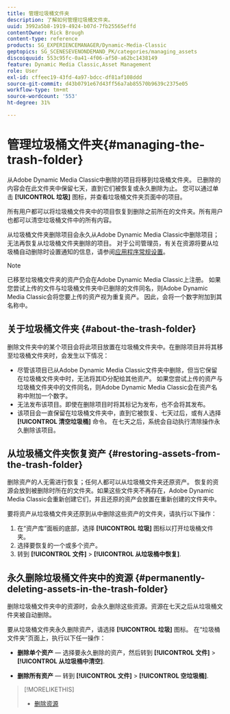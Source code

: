 ```yaml
---
title: 管理垃圾桶文件夹
description: 了解如何管理垃圾桶文件夹。
uuid: 3992a5b8-1919-4924-b07d-7fb25565effd
contentOwner: Rick Brough
content-type: reference
products: SG_EXPERIENCEMANAGER/Dynamic-Media-Classic
geptopics: SG_SCENESEVENONDEMAND_PK/categories/managing_assets
discoiquuid: 553c95fc-0a41-4f06-af50-a62bc1438149
feature: Dynamic Media Classic,Asset Management
role: User
exl-id: cffeec19-43fd-4a97-bdcc-df81af108ddd
source-git-commit: d43b0791e67d43ff56a7ab85570b9639c2375e05
workflow-type: tm+mt
source-wordcount: '553'
ht-degree: 31%

---
```


# 管理垃圾桶文件夹{#managing-the-trash-folder}

从Adobe Dynamic Media Classic中删除的项目将移到垃圾桶文件夹。 已删除的内容会在此文件夹中保留七天，直到它们被恢复或永久删除为止。 您可以通过单击 **[!UICONTROL 垃圾]** 图标，并查看垃圾桶文件夹页面中的项目。

所有用户都可以将垃圾桶文件夹中的项目恢复到删除之前所在的文件夹。所有用户也都可以清空垃圾桶文件中的所有内容。

从垃圾桶文件夹删除项目会永久从Adobe Dynamic Media Classic中删除项目；无法再恢复从垃圾桶文件夹删除的项目。 对于公司管理员，有关在资源将要从垃圾桶自动删除时设置通知的信息，请参阅[应用程序常规设置](application-setup.md#general_settings)。

>[!NOTE]
>
>已移至垃圾桶文件夹的资产仍会在Adobe Dynamic Media Classic上注册。 如果您尝试上传的文件与垃圾桶文件夹中已删除的文件同名，则Adobe Dynamic Media Classic会将您要上传的资产视为重复资产。 因此，会将一个数字附加到其名称中。

## 关于垃圾桶文件夹 {#about-the-trash-folder}

删除文件夹中的某个项目会将此项目放置在垃圾桶文件夹中。在删除项目并将其移至垃圾桶文件夹时，会发生以下情况：

* 尽管该项目已从Adobe Dynamic Media Classic文件夹中删除，但当它保留在垃圾桶文件夹中时，无法将其ID分配给其他资产。 如果您尝试上传的资产与垃圾桶文件夹中的文件同名，则Adobe Dynamic Media Classic会在资产名称中附加一个数字。
* 无法发布该项目。即使在删除项目时将其标记为发布，也不会将其发布。
* 该项目会一直保留在垃圾桶文件夹中，直到它被恢复、七天过后，或有人选择 **[!UICONTROL 清空垃圾桶]** 命令。 在七天之后，系统会自动执行清除操作永久删除该项目。

## 从垃圾桶文件夹恢复资产 {#restoring-assets-from-the-trash-folder}

删除资产的人无需进行恢复；任何人都可以从垃圾桶文件夹还原资产。 恢复的资源会放到被删除时所在的文件夹。如果这些文件夹不再存在，Adobe Dynamic Media Classic会重新创建它们，并且还原的资产会放置在重新创建的文件夹中。

要将资产从垃圾桶文件夹还原到从中删除这些资产的文件夹，请执行以下操作：

1. 在“资产库”面板的底部，选择 **[!UICONTROL 垃圾]** 图标以打开垃圾桶文件夹。
1. 选择要恢复的一个或多个资产。
1. 转到 **[!UICONTROL 文件]** > **[!UICONTROL 从垃圾桶中恢复]**.

## 永久删除垃圾桶文件夹中的资源 {#permanently-deleting-assets-in-the-trash-folder}

删除垃圾桶文件夹中的资源时，会永久删除这些资源。资源在七天之后从垃圾桶文件夹被自动删除。

要从垃圾桶文件夹永久删除资产，请选择 **[!UICONTROL 垃圾]** 图标。 在“垃圾桶文件夹”页面上，执行以下任一操作：

* **删除单个资产**  — 选择要永久删除的资产，然后转到 **[!UICONTROL 文件]** > **[!UICONTROL 从垃圾桶中清空]**.

* **删除所有资产**  — 转到 **[!UICONTROL 文件]** > **[!UICONTROL 空垃圾桶]**.

>[!MORELIKETHIS]
>
>* [删除资源](moving-renaming-deleting-assets.md#delete_assets)

